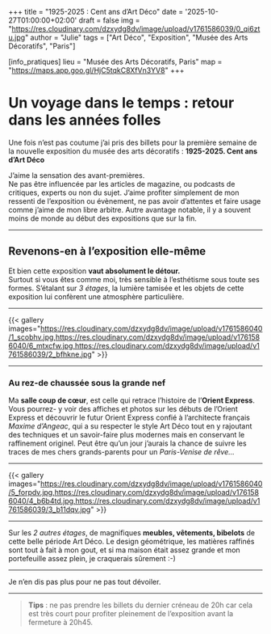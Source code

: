 +++
title = "1925-2025 : Cent ans d’Art Déco"
date = '2025-10-27T01:00:00+02:00'
draft = false
img = "https://res.cloudinary.com/dzxydg8dv/image/upload/v1761586039/0_qi6ztu.jpg" 
author = "Julie"
tags = ["Art Déco", "Exposition", "Musée des Arts Décoratifs", "Paris"]

[info_pratiques]
lieu = "Musée des Arts Décoratifs, Paris"
map = "https://maps.app.goo.gl/HjC5tqkC8XfVn3YV8"
+++
# Un voyage dans le temps : retour dans les années folles

Une fois n’est pas coutume j’ai pris des billets pour la première semaine de la nouvelle 
exposition du musée des arts décoratifs : **1925-2025. Cent ans d’Art Déco**

J’aime la sensation des avant-premières.  
Ne pas être influencée par les articles de magazine, ou podcasts de critiques, experts ou non du sujet. 
J’aime profiter simplement de mon ressenti de l’exposition ou évènement, ne pas avoir d’attentes et faire usage comme 
j’aime de mon libre arbitre. 
Autre avantage notable, il y a souvent moins de monde au début des expositions que sur la fin.

---

## Revenons-en à l’exposition elle-même 

Et bien cette exposition **vaut absolument le détour.**  
Surtout si vous êtes comme moi, très sensible à l’esthétisme sous toute ses formes. 
S’étalant sur *3 étages*, la lumière tamisée et les objets de cette exposition lui confèrent une 
atmosphère particulière.

---

{{< gallery images="https://res.cloudinary.com/dzxydg8dv/image/upload/v1761586040/1_scobhv.jpg,https://res.cloudinary.com/dzxydg8dv/image/upload/v1761586040/6_mtxcfw.jpg,https://res.cloudinary.com/dzxydg8dv/image/upload/v1761586039/2_bfhkne.jpg" >}}

---

### Au rez-de chaussée sous la grande nef

Ma **salle coup de cœur**, est celle qui retrace l’histoire de l’**Orient Express**.  
Vous pourrez- y voir des affiches et photos sur les débuts de l’Orient Express et découvrir le futur 
Orient Express confié à l’architecte français *Maxime d’Angeac*, 
qui a su respecter le style Art Déco tout en y rajoutant des techniques et un savoir-faire plus modernes 
mais en conservant le raffinement originel. 
Peut être qu’un jour j’aurais la chance de suivre les traces de mes chers grands-parents pour un *Paris-Venise de rêve…*

---

{{< gallery images="https://res.cloudinary.com/dzxydg8dv/image/upload/v1761586040/5_forpdv.jpg,https://res.cloudinary.com/dzxydg8dv/image/upload/v1761586040/4_b6b4td.jpg,https://res.cloudinary.com/dzxydg8dv/image/upload/v1761586039/3_b11dqv.jpg" >}}

---

Sur les *2 autres étages*, de magnifiques **meubles, vêtements, bibelots** de cette belle période Art Déco. 
Le design géométrique, les matières raffinés sont tout à fait à mon gout, 
et si ma maison était assez grande et mon portefeuille assez plein, 
je craquerais sûrement :-)

---

Je n’en dis pas plus pour ne pas tout dévoiler.

---

> **Tips** : ne pas prendre les billets du dernier créneau de 20h car cela est très court pour
profiter pleinement de l’exposition avant la fermeture à 20h45.